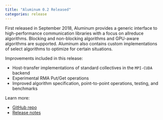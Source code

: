```yaml
---
title: "Aluminum 0.2 Released"
categories: release
---
```


First released in September 2018, Aluminum provides a generic interface to high-performance communication libraries with a focus on allreduce algorithms. Blocking and non-blocking algorithms and GPU-aware algorithms are supported. Aluminum also contains custom implementations of select algorithms to optimize for certain situations.

Improvements included in this release:
- Host-transfer implementations of standard collectives in the `MPI-CUDA` backend
- Experimental RMA Put/Get operations
- Improved algorithm specification, point-to-point operations, testing, and benchmarks

Learn more:
- [GitHub repo](https://github.com/LLNL/Aluminum)
- [Release notes](https://github.com/LLNL/Aluminum/releases/tag/v0.2)
